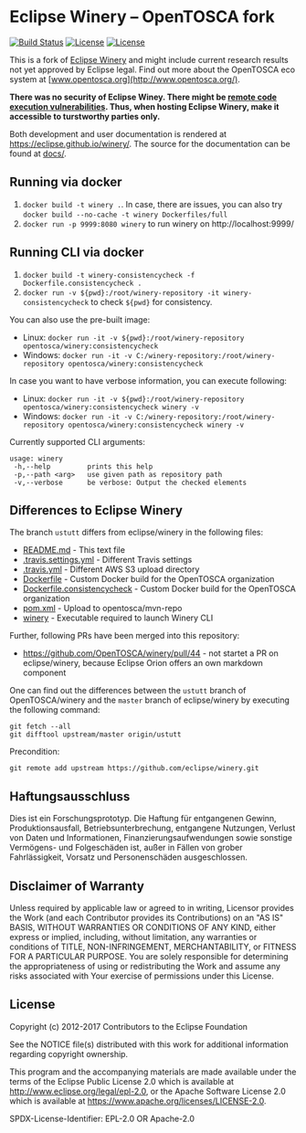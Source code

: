 # Eclipse Winery – OpenTOSCA fork

[![Build Status](https://travis-ci.org/OpenTOSCA/winery.svg?branch=ustutt)](https://travis-ci.org/OpenTOSCA/winery)
[![License](https://img.shields.io/badge/License-EPL%202.0-blue.svg)](https://opensource.org/licenses/EPL-2.0)
[![License](https://img.shields.io/badge/License-Apache%202.0-blue.svg)](https://opensource.org/licenses/Apache-2.0)

This is a fork of [Eclipse Winery](https://github.com/eclipse/winery) and might include current research results not yet approved by Eclipse legal.
Find out more about the OpenTOSCA eco system at [www.opentosca.org](http://www.opentosca.org/).

**There was no security of Eclipse Winey. There might be [remote code execution vulnerabilities](https://github.com/mbechler/marshalsec). Thus, when hosting Eclipse Winery, make it accessible to turstworthy parties only.**

Both development and user documentation is rendered at <https://eclipse.github.io/winery/>.
The source for the documentation can be found at [docs/](docs).

## Running via docker

1. `docker build -t winery .`.
   In case, there are issues, you can also try `docker build --no-cache -t winery Dockerfiles/full`
2. `docker run -p 9999:8080 winery` to run winery on http://localhost:9999/

## Running CLI via docker

1. `docker build -t winery-consistencycheck -f Dockerfile.consistencycheck .`
2. `docker run -v ${pwd}:/root/winery-repository -it winery-consistencycheck` to check `${pwd}` for consistency.

You can also use the pre-built image:

- Linux: `docker run -it -v ${pwd}:/root/winery-repository opentosca/winery:consistencycheck`
- Windows: `docker run -it -v C:/winery-repository:/root/winery-repository opentosca/winery:consistencycheck`

In case you want to have verbose information, you can execute following:

- Linux: `docker run -it -v ${pwd}:/root/winery-repository opentosca/winery:consistencycheck winery -v`
- Windows: `docker run -it -v C:/winery-repository:/root/winery-repository opentosca/winery:consistencycheck winery -v`

Currently supported CLI arguments:

```
usage: winery
 -h,--help         prints this help
 -p,--path <arg>   use given path as repository path
 -v,--verbose      be verbose: Output the checked elements
```

## Differences to Eclipse Winery

The branch `ustutt` differs from eclipse/winery in the following files:

- [README.md](README.md) - This text file
- [.travis.settings.yml](.travis.settings.yml) - Different Travis settings
- [.travis.yml](.travis.yml) - Different AWS S3 upload directory
- [Dockerfile](Dockerfile) - Custom Docker build for the OpenTOSCA organization
- [Dockerfile.consistencycheck](Dockerfile.consistencycheck) - Custom Docker build for the OpenTOSCA organization
- [pom.xml](pom.xml) - Upload to opentosca/mvn-repo
- [winery](winery) - Executable required to launch Winery CLI

Further, following PRs have been merged into this repository:

- https://github.com/OpenTOSCA/winery/pull/44 - not startet a PR on eclipse/winery, because Eclipse Orion offers an own markdown component

One can find out the differences between the `ustutt` branch of OpenTOSCA/winery and the `master` branch of eclipse/winery by executing the following command:

    git fetch --all
    git difftool upstream/master origin/ustutt

Precondition:

    git remote add upstream https://github.com/eclipse/winery.git

## Haftungsausschluss

Dies ist ein Forschungsprototyp.
Die Haftung für entgangenen Gewinn, Produktionsausfall, Betriebsunterbrechung, entgangene Nutzungen, Verlust von Daten und Informationen, Finanzierungsaufwendungen sowie sonstige Vermögens- und Folgeschäden ist, außer in Fällen von grober Fahrlässigkeit, Vorsatz und Personenschäden ausgeschlossen.

## Disclaimer of Warranty

Unless required by applicable law or agreed to in writing, Licensor provides the Work (and each Contributor provides its Contributions) on an "AS IS" BASIS, WITHOUT WARRANTIES OR CONDITIONS OF ANY KIND, either express or implied, including, without limitation, any warranties or conditions of TITLE, NON-INFRINGEMENT, MERCHANTABILITY, or FITNESS FOR A PARTICULAR PURPOSE.
You are solely responsible for determining the appropriateness of using or redistributing the Work and assume any risks associated with Your exercise of permissions under this License.

## License

Copyright (c) 2012-2017 Contributors to the Eclipse Foundation

See the NOTICE file(s) distributed with this work for additional
information regarding copyright ownership.

This program and the accompanying materials are made available under the
terms of the Eclipse Public License 2.0 which is available at
http://www.eclipse.org/legal/epl-2.0, or the Apache Software License 2.0
which is available at https://www.apache.org/licenses/LICENSE-2.0.

SPDX-License-Identifier: EPL-2.0 OR Apache-2.0
